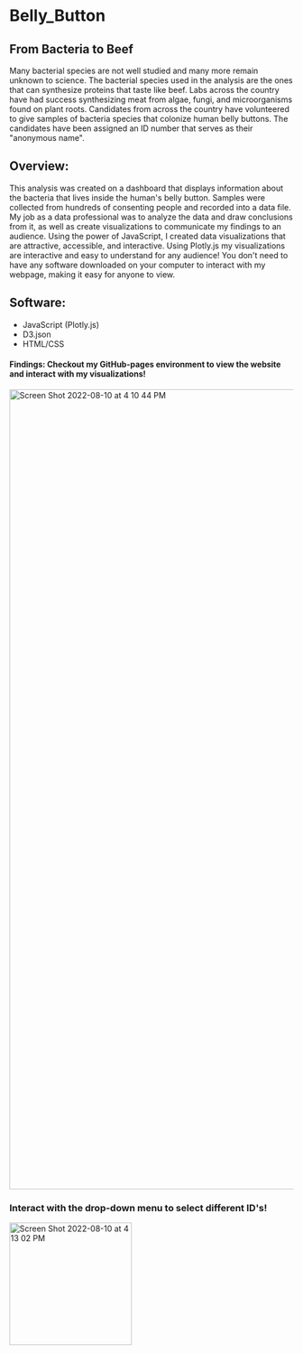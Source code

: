 # Belly_Button
## From Bacteria to Beef
Many bacterial species are not well studied and many more remain unknown to science. The bacterial species used in the analysis are the ones that can synthesize proteins that taste like beef. Labs across the country have had success synthesizing meat from algae, fungi, and microorganisms found on plant roots. Candidates from across the country have volunteered to give samples of bacteria species that colonize human belly buttons. The candidates have been assigned an ID number that serves as their "anonymous name". 

## Overview:
This analysis was created on a dashboard that displays information about the bacteria that lives inside the human's belly button. Samples were collected from hundreds of consenting people and recorded into a data file. My job as a data professional was to analyze the data and draw conclusions from it, as well as create visualizations to communicate my findings to an audience. Using the power of JavaScript, I created data visualizations that are attractive, accessible, and interactive. Using Plotly.js my visualizations are interactive and easy to understand for any audience! You don't need to have any software downloaded on your computer to interact with my webpage, making it easy for anyone to view. 

## Software:
- JavaScript (Plotly.js)
- D3.json
- HTML/CSS

#### Findings: Checkout my GitHub-pages environment to view the website and interact with my visualizations! 

<img width="1417" alt="Screen Shot 2022-08-10 at 4 10 44 PM" src="https://user-images.githubusercontent.com/104043438/184029292-1b79aa43-22e5-4ca1-8bd9-523fcd0b5f5b.png">

### Interact with the drop-down menu to select different ID's!
<img width="217" alt="Screen Shot 2022-08-10 at 4 13 02 PM" src="https://user-images.githubusercontent.com/104043438/184029629-db93a98c-1c99-45af-a971-da9b2f261f37.png">
